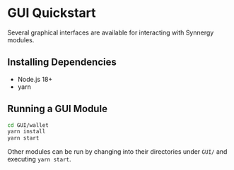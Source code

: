# GUI Quickstart

Several graphical interfaces are available for interacting with Synnergy modules.

## Installing Dependencies
- Node.js 18+
- yarn

## Running a GUI Module
```bash
cd GUI/wallet
yarn install
yarn start
```

Other modules can be run by changing into their directories under `GUI/` and
executing `yarn start`.
